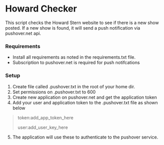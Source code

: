 # Howard Checker
This script checks the Howard Stern website to see if there is a new show posted. If a new show is found, it will send a push notification via pushover.net api.


### Requirements
- Install all requirements as noted in the requirements.txt file.
- Subscription to pushover.net is required for push notifcations

### Setup 
1. Create file called .pushover.txt in the root of your home dir. 
2. Set permissions on .pushover.txt to 600
3. Create new application on pushover.net and get the application token
4. Add your user and application token to the .pushover.txt file as shown below

> token:add_app_token_here
>
> user:add_user_key_here

5. The application will use these to authenticate to the pushover service.

